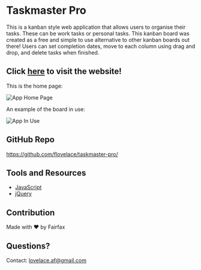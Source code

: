 # Taskmaster Pro
This is a kanban style web application that allows users to organise their tasks. These can be work tasks or personal tasks. This kanban board was created as a free and simple to use alternative to other kanban boards out there! Users can set completion dates, move to each column using drag and drop, and delete tasks when finished.

## Click [here](https://flovelace.github.io/taskmaster-pro/) to visit the website!

This is the home page:

![App Home Page](https://user-images.githubusercontent.com/86391225/156907969-b5b4487d-d6d9-4e01-91a8-f8c146638ee3.png)

An example of the board in use:

![App In Use](https://user-images.githubusercontent.com/86391225/156907980-31dd807b-7f9d-4128-b5f9-dd7e99192023.png)

## GitHub Repo
https://github.com/flovelace/taskmaster-pro/

## Tools and Resources

* [JavaScript](https://www.javascript.com/)
* [jQuery](https://jquery.com/)

## Contribution
Made with ❤️ by Fairfax

## Questions?
Contact: lovelace.af@gmail.com

